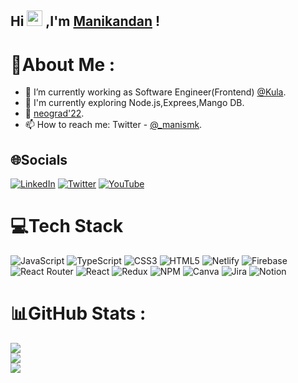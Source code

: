 
## Hi <img src="https://c.tenor.com/Wx9IEmZZXSoAAAAi/hi.gif" width="25"> ,I'm [Manikandan](https://manikandan.netlify.app/) !


# 💫About Me :
- 🔭 I’m currently working as Software Engineer(Frontend) [@Kula](https://www.kula.ai/).
- 📝 I'm currently exploring Node.js,Exprees,Mango DB.
- 🌱 [neograd'22](https://neog.camp/).
- 📫 How to reach me: Twitter - [@_manismk](https://twitter.com/_manismk).



## 🌐Socials
[![LinkedIn](https://img.shields.io/badge/LinkedIn-%230077B5.svg?logo=linkedin&logoColor=white)](https://linkedin.com/in/manismk) [![Twitter](https://img.shields.io/badge/Twitter-%231DA1F2.svg?logo=Twitter&logoColor=white)](https://twitter.com/_manismk) [![YouTube](https://img.shields.io/badge/YouTube-%23FF0000.svg?logo=YouTube&logoColor=white)](https://youtube.com/c/ManikandanSMK) 

# 💻Tech Stack
![JavaScript](https://img.shields.io/badge/javascript-%23323330.svg?style=plastic&logo=javascript&logoColor=%23F7DF1E) ![TypeScript](https://img.shields.io/badge/typescript-%23007ACC.svg?style=plastic&logo=typescript&logoColor=white) ![CSS3](https://img.shields.io/badge/css3-%231572B6.svg?style=plastic&logo=css3&logoColor=white) ![HTML5](https://img.shields.io/badge/html5-%23E34F26.svg?style=plastic&logo=html5&logoColor=white) ![Netlify](https://img.shields.io/badge/netlify-%23000000.svg?style=plastic&logo=netlify&logoColor=#00C7B7) ![Firebase](https://img.shields.io/badge/firebase-%23039BE5.svg?style=plastic&logo=firebase) ![React Router](https://img.shields.io/badge/React_Router-CA4245?style=plastic&logo=react-router&logoColor=white) ![React](https://img.shields.io/badge/react-%2320232a.svg?style=plastic&logo=react&logoColor=%2361DAFB) ![Redux](https://img.shields.io/badge/redux-%23593d88.svg?style=plastic&logo=redux&logoColor=white) ![NPM](https://img.shields.io/badge/NPM-%23000000.svg?style=plastic&logo=npm&logoColor=white) ![Canva](https://img.shields.io/badge/Canva-%2300C4CC.svg?style=plastic&logo=Canva&logoColor=white) ![Jira](https://img.shields.io/badge/jira-%230A0FFF.svg?style=plastic&logo=jira&logoColor=white) ![Notion](https://img.shields.io/badge/Notion-%23000000.svg?style=plastic&logo=notion&logoColor=white)
# 📊GitHub Stats :
![](https://github-readme-stats.vercel.app/api?username=manismk&theme=yeblu&hide_border=false&include_all_commits=false&count_private=false)<br/>
![](https://github-readme-streak-stats.herokuapp.com/?user=manismk&theme=yeblu&hide_border=false)<br/>
![](https://github-readme-stats.vercel.app/api/top-langs/?username=manismk&theme=yeblu&hide_border=false&include_all_commits=false&count_private=false&layout=compact)
